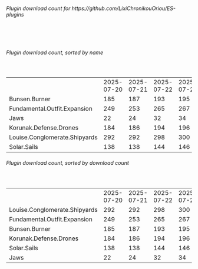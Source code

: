 <h6>Plugin download count for https://github.com/LixiChronikouOriou/ES-plugins</h6><br>
<br>
<h6>Plugin download count, sorted by name</h6><sub><sup><br>
<table>
	<tr>
		<td></td>
		<td>2025-07-20</td>
		<td>2025-07-21</td>
		<td>2025-07-22</td>
		<td>2025-07-23</td>
		<td>2025-07-24</td>
		<td>2025-07-25</td>
		<td>2025-07-26</td>
		<td>today +</td>
	</tr>
	<tr>
		<td>Bunsen.Burner</td>
		<td>185</td>
		<td>187</td>
		<td>193</td>
		<td>195</td>
		<td>195</td>
		<td>198</td>
		<td>198</td>
		<td></td>
	</tr>
	<tr>
		<td>Fundamental.Outfit.Expansion</td>
		<td>249</td>
		<td>253</td>
		<td>265</td>
		<td>267</td>
		<td>269</td>
		<td>273</td>
		<td>275</td>
		<td>+ 2</td>
	</tr>
	<tr>
		<td>Jaws</td>
		<td>22</td>
		<td>24</td>
		<td>32</td>
		<td>34</td>
		<td>36</td>
		<td>38</td>
		<td>38</td>
		<td></td>
	</tr>
	<tr>
		<td>Korunak.Defense.Drones</td>
		<td>184</td>
		<td>186</td>
		<td>194</td>
		<td>196</td>
		<td>196</td>
		<td>166</td>
		<td>166</td>
		<td></td>
	</tr>
	<tr>
		<td>Louise.Conglomerate.Shipyards</td>
		<td>292</td>
		<td>292</td>
		<td>298</td>
		<td>300</td>
		<td>304</td>
		<td>308</td>
		<td>308</td>
		<td></td>
	</tr>
	<tr>
		<td>Solar.Sails</td>
		<td>138</td>
		<td>138</td>
		<td>144</td>
		<td>146</td>
		<td>146</td>
		<td>145</td>
		<td>145</td>
		<td></td>
	</tr>
</table>
</sub></sup>
<h6>Plugin download count, sorted by download count</h6><sub><sup><br>
<table>
	<tr>
		<td></td>
		<td>2025-07-20</td>
		<td>2025-07-21</td>
		<td>2025-07-22</td>
		<td>2025-07-23</td>
		<td>2025-07-24</td>
		<td>2025-07-25</td>
		<td>2025-07-26</td>
		<td>today +</td>
	</tr>
	<tr>
		<td>Louise.Conglomerate.Shipyards</td>
		<td>292</td>
		<td>292</td>
		<td>298</td>
		<td>300</td>
		<td>304</td>
		<td>308</td>
		<td>308</td>
		<td></td>
	</tr>
	<tr>
		<td>Fundamental.Outfit.Expansion</td>
		<td>249</td>
		<td>253</td>
		<td>265</td>
		<td>267</td>
		<td>269</td>
		<td>273</td>
		<td>275</td>
		<td>+ 2</td>
	</tr>
	<tr>
		<td>Bunsen.Burner</td>
		<td>185</td>
		<td>187</td>
		<td>193</td>
		<td>195</td>
		<td>195</td>
		<td>198</td>
		<td>198</td>
		<td></td>
	</tr>
	<tr>
		<td>Korunak.Defense.Drones</td>
		<td>184</td>
		<td>186</td>
		<td>194</td>
		<td>196</td>
		<td>196</td>
		<td>166</td>
		<td>166</td>
		<td></td>
	</tr>
	<tr>
		<td>Solar.Sails</td>
		<td>138</td>
		<td>138</td>
		<td>144</td>
		<td>146</td>
		<td>146</td>
		<td>145</td>
		<td>145</td>
		<td></td>
	</tr>
	<tr>
		<td>Jaws</td>
		<td>22</td>
		<td>24</td>
		<td>32</td>
		<td>34</td>
		<td>36</td>
		<td>38</td>
		<td>38</td>
		<td></td>
	</tr>
</table>
</sub></sup>

